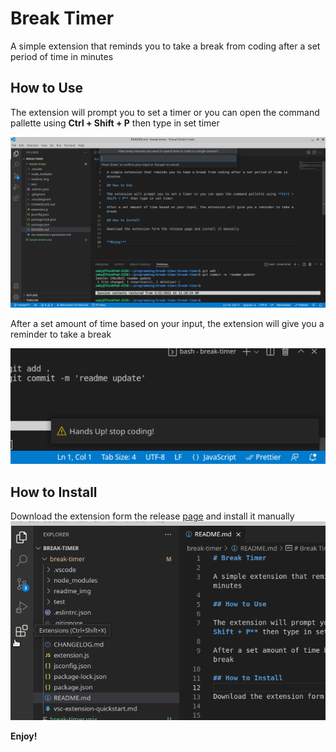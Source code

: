 # Break Timer  

A simple extension that reminds you to take a break from coding after a set period of time in minutes  

## How to Use

The extension will prompt you to set a timer or you can open the command pallette using **Ctrl + Shift + P** then type in set timer  
  
![](https://github.com/RussianMartabak/break-timer/blob/main/readme_img/1.png)
  
After a set amount of time based on your input, the extension will give you a reminder to take a break  
  
![](https://github.com/RussianMartabak/break-timer/blob/main/readme_img/2.png)

## How to Install  
  
Download the extension form the release [page](https://github.com/RussianMartabak/break-timer/releases) and install it manually  
![](https://github.com/RussianMartabak/break-timer/blob/main/readme_img/install.gif)


**Enjoy!**
